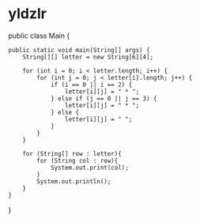 # yldzlr
public class Main {

    public static void main(String[] args) {
        String[][] letter = new String[6][4];

        for (int i = 0; i < letter.length; i++) {
            for (int j = 0; j < letter[i].length; j++) {
                if (i == 0 || i == 2) {
                    letter[i][j] = " * ";
                } else if (j == 0 || j == 3) {
                    letter[i][j] = " * ";
                } else {
                    letter[i][j] = " ";
                }
            }
        }

        for (String[] row : letter){
            for (String col : row){
                System.out.print(col);
            }
            System.out.println();
        }
    }
}
